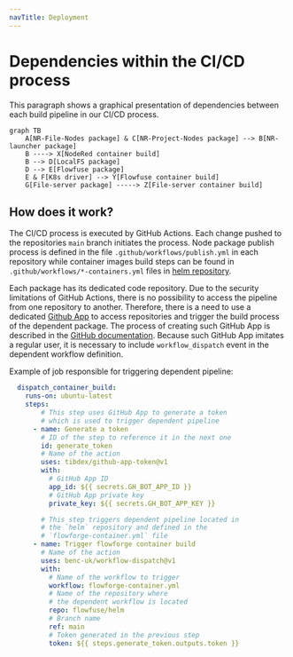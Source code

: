 ```yaml
---
navTitle: Deployment
---
```


# Dependencies within the CI/CD process

This paragraph shows a graphical presentation of dependencies between each build pipeline in our CI/CD process.

```mermaid
graph TB
    A[NR-File-Nodes package] & C[NR-Project-Nodes package] --> B[NR-launcher package]
    B ----> X[NodeRed container build]
    B --> D[LocalFS package]
    D --> E[Flowfuse package]
    E & F[K8s driver] --> Y[Flowfuse container build]
    G[File-server package] -----> Z[File-server container build]

```

## How does it work?

The CI/CD process is executed by GitHub Actions.
Each change pushed to the repositories `main` branch initiates the process.
Node package publish process is defined in the file `.github/workflows/publish.yml` in each repository while container images build steps can be found in `.github/workflows/*-containers.yml` files in [helm repository](https://github.com/FlowFuse/helm/tree/main/.github/workflows).

Each package has its dedicated code repository. Due to the security limitations of GitHub Actions, there is no possibility to access the pipeline from one repository to another.
Therefore, there is a need to use a dedicated [Github App](https://docs.github.com/en/apps/overview) to access repositories and trigger the build process of the dependent package. The process of creating such GitHub App is described in the [GitHub documentation](https://docs.github.com/en/developers/apps/creating-a-github-app).
Because such GitHub App imitates a regular user, it is necessary to include `workflow_dispatch` event in the dependent workflow definition.

Example of job responsible for triggering dependent pipeline:

```yaml
  dispatch_container_build:
    runs-on: ubuntu-latest
    steps:
        # This step uses GitHub App to generate a token 
        # which is used to trigger dependent pipeline
      - name: Generate a token
        # ID of the step to reference it in the next one
        id: generate_token                                        
        # Name of the action
        uses: tibdex/github-app-token@v1
        with:
          # GitHub App ID
          app_id: ${{ secrets.GH_BOT_APP_ID }}
          # GitHub App private key
          private_key: ${{ secrets.GH_BOT_APP_KEY }}

        # This step triggers dependent pipeline located in 
        # the `helm` repository and defined in the 
        # `flowforge-container.yml` file
      - name: Trigger flowforge container build
        # Name of the action
        uses: benc-uk/workflow-dispatch@v1
        with:
          # Name of the workflow to trigger
          workflow: flowforge-container.yml
          # Name of the repository where 
          # the dependent workflow is located
          repo: flowfuse/helm
          # Branch name
          ref: main
          # Token generated in the previous step                                                 
          token: ${{ steps.generate_token.outputs.token }}
```


